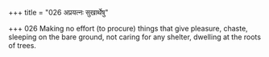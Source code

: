 +++
title = "026 अप्रयत्नः सुखार्थेषु"

+++
026	Making no effort (to procure) things that give pleasure, chaste, sleeping on the bare ground, not caring for any shelter, dwelling at the roots of trees.